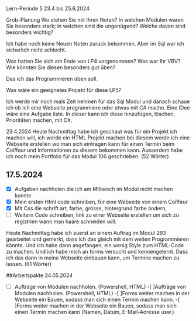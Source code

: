 
Lern-Periode 5
23.4 bis 25.6.2024

Grob-Planung
Wo stehen Sie mit Ihren Noten? In welchen Modulen waren Sie besonders stark; in welchen sind die ungenügend? Welche davon sind besonders wichtig?

Ich habe noch keine Neuen Noten zurück bekommen. Aber im Sql war ich sicherlich nicht schlecht. 

Was hatten Sie sich am Ende von LP4 vorgenommen? Was war Ihr VBV? Wie könnten Sie diesen besonders gut üben?

Das ich das Programmieren üben soll.

Was wäre ein geeignetes Projekt für diese LP5?

Ich werde mir noch mals Zeit nehmen für das Sql Modul und danach schaue ich ob ich eine Webseite programmiere oder etwas mit C# mache. Eine IDee wäre eine Aufgabe liste. In dieser kann ich diese hinzufügen, löschen, Prioritäten machen, mit C#. 

23.4.2024
Heute Nachmittag habe ich geschaut was für ein Projekt ich machen will, ich werde ein HTML Projekt machen bei diesem werde ich eine Webseite erstellen wo man sich eintragen kann für einen Termin beim Coiffeur und Informationen zu diesem bekommen kann. Ausserdem habe ich noch mein Portfolio für das Modul 106 geschrieben. (52 Wörter)

## 17.5.2024
- [x] Aufgaben nachholen die ich am Mittwoch im Modul nicht machen konnte.
- [x] Mein ersten Html code schreiben, für eine Webseite von einem Coiffeur
- [x] Mit Css die schrift art, farbe, grösse, hintergrund farbe ändern,
- [ ] Weitern Code schreiben, link zu einer Webseite erstellen um sich zu registrien wann man haare schneiden will.

Heute Nachmittag habe ich zuerst an einem Auftrag im Modul 293 gearbeitet und gemerkt, dass ich das gleich mit dem weiten Programmieren könnte. Und ich habe dann angefangen, ein wenig Style zum HTML-Code zu machen. Und ich habe mich an forms versucht und kennengelernt. Dass ich das dann in meine Webseite einbauen kann, um Termine machen zu lassen. (61 Wörter)

##Arbeitspakte 24.05.2024

-[ ] Aufträge von Modulen nachholen. (Powershell, HTML)
-[ ]Aufträge von Modulen nachholen. (Powershell, HTML)
-[ ]Forms weiter machen in der Webseite ein Bauen, sodass man sich einen Termin machen kann.
-[ ]Forms weiter machen in der Webseite ein Bauen, sodass man sich einen Termin machen kann (Namen, Datum, E-Mail-Adresse usw.)

